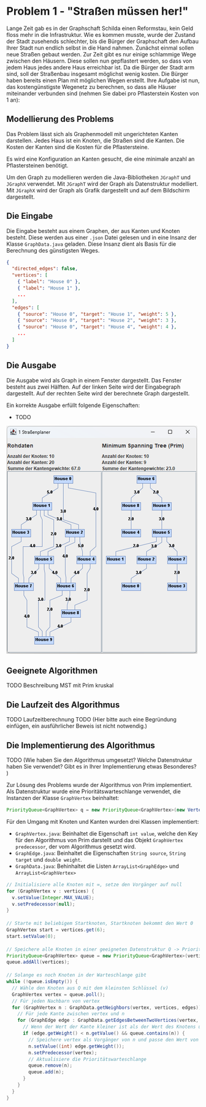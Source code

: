 # Problem 1 - "Straßen müssen her!"

Lange Zeit gab es in der Graphschaft Schilda einen Reformstau, kein Geld floss mehr in die Infrastruktur. Wie es kommen musste, wurde der Zustand der Stadt zusehends schlechter, bis die Bürger der Graphschaft den Aufbau Ihrer Stadt nun endlich selbst in die Hand nahmen. Zunächst einmal sollen neue Straßen gebaut werden. Zur Zeit gibt es nur einige schlammige Wege zwischen den Häusern. Diese sollen nun gepflastert werden, so dass von jedem Haus jedes andere Haus erreichbar ist. Da die Bürger der Stadt arm sind, soll der Straßenbau insgesamt möglichst wenig kosten. Die Bürger haben bereits einen Plan mit möglichen Wegen erstellt. Ihre Aufgabe ist nun, das kostengünstigste Wegenetz zu berechnen, so dass alle Häuser miteinander verbunden sind (nehmen Sie dabei pro Pflasterstein Kosten von 1 an):

## Modellierung des Problems

Das Problem lässt sich als Graphenmodell mit ungerichteten Kanten darstellen. Jedes Haus ist ein Knoten, die Straßen sind die Kanten. Die Kosten der Kanten sind die Kosten für die Pflastersteine. 

Es wird eine Konfiguration an Kanten gesucht, die eine minimale anzahl an Pflastersteinen benötigt.

Um den Graph zu modellieren werden die Java-Bibliotheken `JGraphT` und `JGraphX` verwendet. Mit `JGraphT` wird der Graph als Datenstruktur modelliert. Mit `JGraphX` wird der Graph als Grafik dargestellt und auf dem Bildschirm dargestellt.

## Die Eingabe

Die Eingabe besteht aus einem Graphen, der aus Kanten und Knoten besteht. Diese werden aus einer `.json` Datei gelesen und in eine Insanz der Klasse `GraphData.java` geladen. Diese Insanz dient als Basis für die Berechnung des günstigsten Weges.


``` json
{
  "directed_edges": false,
  "vertices": [
    { "label": "House 0" },
    { "label": "House 1" },
    ...
  ],
  "edges": [
    { "source": "House 0", "target": "House 1", "weight": 5 },
    { "source": "House 0", "target": "House 2", "weight": 3 },
    { "source": "House 0", "target": "House 4", "weight": 4 },
    ...
  ]
}
```

## Die Ausgabe

Die Ausgabe wird als Graph in einem Fenster dargestellt. Das Fenster besteht aus zwei Hälften. Auf der linken Seite wird der Eingabegraph dargestellt. Auf der rechten Seite wird der berechnete Graph dargestellt. 

Ein korrekte Ausgabe erfüllt folgende Eigenschaften:
- TODO

![Problem1](images/problem1.png)

## Geeignete Algorithmen

TODO Beschreibung MST mit Prim kruskal 

## Die Laufzeit des Algorithmus

TODO Laufzeitberechnung
TODO (Hier bitte auch eine Begründung einfügen, ein ausführlicher Beweis ist nicht notwendig.)

## Die Implementierung des Algorithmus

TODO (Wie haben Sie den Algorithmus umgesetzt? Welche Datenstruktur haben Sie verwendet? Gibt es in Ihrer Implementierung etwas Besonderes?  ) 

Zur Lösung des Problems wurde der Algorithmus von Prim implementiert. Als Datenstruktur wurde eine Prioritätswarteschlange verwendet, die Instanzen der Klasse `GraphVertex` beinhaltet: 

``` java
PriorityQueue<GraphVertex> q = new PriorityQueue<GraphVertex>(new VertexComparator());
```

Für den Umgang mit Knoten und Kanten wurden drei Klassen implementiert:
- `GraphVertex.java`: Beinhaltet die Eigenschaft `int value`, welche den Key für den Algorithmus von Prim darstellt und das Objekt `GraphVertex predecessor`, der vom Algorithmus gesetzt wird.
- `GraphEdge.java`: Beinhaltet die Eigenschaften `String source`, `String target` und `double weight`.
- `GraphData.java`: Behinhaltet die Listen `ArrayList<GraphEdge>` und `ArrayList<GraphVertex>`

``` java
// Initialisiere alle Knoten mit ∞, setze den Vorgänger auf null
for (GraphVertex v : vertices) {
  v.setValue(Integer.MAX_VALUE);
  v.setPredecessor(null);
}

// Starte mit beliebigem Startknoten, Startknoten bekommt den Wert 0
GraphVertex start = vertices.get(6);
start.setValue(0);

// Speichere alle Knoten in einer geeigneten Datenstruktur Q -> Prioritätswarteschlange
PriorityQueue<GraphVertex> queue = new PriorityQueue<GraphVertex>(vertices.size(), new VertexComparator());
queue.addAll(vertices);

// Solange es noch Knoten in der Warteschlange gibt
while (!queue.isEmpty()) {
  // Wähle den Knoten aus Q mit dem kleinsten Schlüssel (v)
  GraphVertex vertex = queue.poll();
  // Für jeden Nachbarn von vertex 
  for (GraphVertex n : GraphData.getNeighbors(vertex, vertices, edges)) {
    // Für jede Kante zwischen vertex und n
    for (GraphEdge edge : GraphData.getEdgesBetweenTwoVertices(vertex, n, edges)) {
      // Wenn der Wert der Kante kleiner ist als der Wert des Knotens und der Knoten noch in Q ist
      if (edge.getWeight() < n.getValue() && queue.contains(n)) {
        // Speichere vertex als Vorgänger von n und passe den Wert von n an
        n.setValue((int) edge.getWeight());
        n.setPredecessor(vertex);
        // Aktualisiere die Prioritätswarteschlange
        queue.remove(n);
        queue.add(n);
      }
    }
  }
}
```

